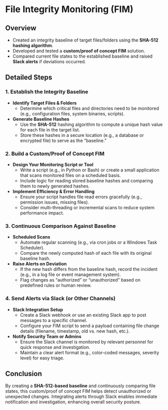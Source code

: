 <h1>File Integrity Monitoring (FIM)</h1>

<h2>Overview</h2>
<ul>
  <li>Created an integrity baseline of target files/folders using the <strong>SHA-512 hashing algorithm</strong>.</li>
  <li>Developed and tested a <strong>custom/proof of concept FIM</strong> solution.</li>
  <li>Compared current file states to the established baseline and raised <strong>Slack alerts</strong> if deviations occurred.</li>
</ul>

<h2>Detailed Steps</h2>

<h3>1. Establish the Integrity Baseline</h3>
<ul>
  <li>
    <strong>Identify Target Files & Folders</strong><br/>
    <ul>
      <li>Determine which critical files and directories need to be monitored (e.g., configuration files, system binaries, scripts).</li>
    </ul>
  </li>
  <li>
    <strong>Generate Baseline Hashes</strong><br/>
    <ul>
      <li>Use the <strong>SHA-512</strong> hashing algorithm to compute a unique hash value for each file in the target list.</li>
      <li>Store these hashes in a secure location (e.g., a database or encrypted file) to serve as the “baseline.”</li>
    </ul>
  </li>
</ul>

<h3>2. Build a Custom/Proof of Concept FIM</h3>
<ul>
  <li>
    <strong>Design Your Monitoring Script or Tool</strong><br/>
    <ul>
      <li>Write a script (e.g., in Python or Bash) or create a small application that scans monitored files on a scheduled basis.</li>
      <li>Include logic for reading stored baseline hashes and comparing them to newly generated hashes.</li>
    </ul>
  </li>
  <li>
    <strong>Implement Efficiency & Error Handling</strong><br/>
    <ul>
      <li>Ensure your script handles file read errors gracefully (e.g., permission issues, missing files).</li>
      <li>Consider multi-threading or incremental scans to reduce system performance impact.</li>
    </ul>
  </li>
</ul>

<h3>3. Continuous Comparison Against Baseline</h3>
<ul>
  <li>
    <strong>Scheduled Scans</strong><br/>
    <ul>
      <li>Automate regular scanning (e.g., via cron jobs or a Windows Task Scheduler).</li>
      <li>Compare the newly computed hash of each file with its original baseline hash.</li>
    </ul>
  </li>
  <li>
    <strong>Raise Alerts on Deviation</strong><br/>
    <ul>
      <li>If the new hash differs from the baseline hash, record the incident (e.g., in a log file or event management system).</li>
      <li>Flag changes as “authorized” or “unauthorized” based on predefined rules or human review.</li>
    </ul>
  </li>
</ul>

<h3>4. Send Alerts via Slack (or Other Channels)</h3>
<ul>
  <li>
    <strong>Slack Integration Setup</strong><br/>
    <ul>
      <li>Create a Slack webhook or use an existing Slack app to post messages to a specific channel.</li>
      <li>Configure your FIM script to send a payload containing file change details (filename, timestamp, old vs. new hash, etc.).</li>
    </ul>
  </li>
  <li>
    <strong>Notify Security Team or Admins</strong><br/>
    <ul>
      <li>Ensure the Slack channel is monitored by relevant personnel for quick response and investigation.</li>
      <li>Maintain a clear alert format (e.g., color-coded messages, severity level) for easy triage.</li>
    </ul>
  </li>
</ul>

<h2>Conclusion</h2>
<p>
  By creating a <strong>SHA-512-based baseline</strong> and continuously comparing file states, this custom/proof of concept FIM helps detect unauthorized or unexpected changes. Integrating alerts through Slack enables immediate notification and investigation, enhancing overall security posture.
</p>
